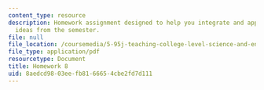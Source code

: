 ```yaml
---
content_type: resource
description: Homework assignment designed to help you integrate and apply all the
  ideas from the semester.
file: null
file_location: /coursemedia/5-95j-teaching-college-level-science-and-engineering-spring-2009/8aedcd9803eefb8166654cbe2fd7d111_MIT5_95js09_hw08.pdf
file_type: application/pdf
resourcetype: Document
title: Homework 8
uid: 8aedcd98-03ee-fb81-6665-4cbe2fd7d111
---
```


